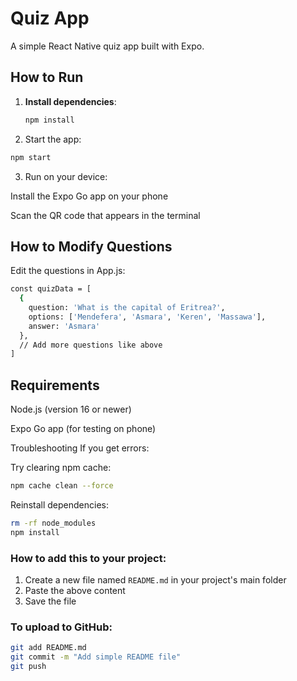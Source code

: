 # Quiz App

A simple React Native quiz app built with Expo.

## How to Run

1. **Install dependencies**:
   ```bash
   npm install
   ```
2. Start the app:

```bash
npm start
```
3. Run on your device:

Install the Expo Go app on your phone

Scan the QR code that appears in the terminal

## How to Modify Questions
Edit the questions in App.js:

```bash
const quizData = [
  {
    question: 'What is the capital of Eritrea?',
    options: ['Mendefera', 'Asmara', 'Keren', 'Massawa'],
    answer: 'Asmara'
  },
  // Add more questions like above
]

```
## Requirements
Node.js (version 16 or newer)

Expo Go app (for testing on phone)

Troubleshooting
If you get errors:

Try clearing npm cache:

```bash
npm cache clean --force
```
Reinstall dependencies:

```bash
rm -rf node_modules
npm install
```


### How to add this to your project:

1. Create a new file named `README.md` in your project's main folder
2. Paste the above content
3. Save the file

### To upload to GitHub:

```bash
git add README.md
git commit -m "Add simple README file"
git push
```
